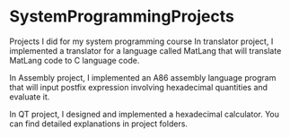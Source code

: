 # SystemProgrammingProjects
Projects I did for my system programming course
In translator project, I implemented a translator for a language called MatLang that will translate MatLang code to C language code.

In Assembly project, I implemented an A86 assembly language program that will input postfix expression involving hexadecimal quantities and evaluate it.

In QT project, I designed and implemented a hexadecimal calculator.
You can find detailed explanations in project folders.

